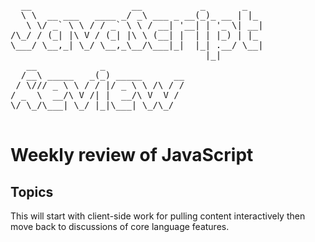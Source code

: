 <pre>
  __                   __           _       _   
  \ \  __ ___   ____ _/ _\ ___ _ __(_)_ __ | |_ 
   \ \/ _` \ \ / / _` \ \ / __| '__| | '_ \| __|
/\_/ / (_| |\ V / (_| |\ \ (__| |  | | |_) | |_ 
\___/ \__,_| \_/ \__,_\__/\___|_|  |_| .__/ \__|
                                     |_|        
   __            _               
  /__\ _____   _(_) _____      __
 / \/// _ \ \ / / |/ _ \ \ /\ / /
/ _  \  __/\ V /| |  __/\ V  V / 
\/ \_/\___| \_/ |_|\___| \_/\_/  
       
</pre>


# Weekly review of JavaScript

## Topics 

This will start with client-side work for pulling content interactively then move back to discussions of core language features.

